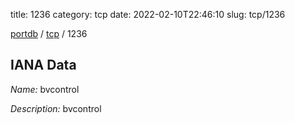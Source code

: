 title: 1236
category: tcp
date: 2022-02-10T22:46:10
slug: tcp/1236

[portdb](/) / [tcp](/category/tcp.html) / 1236


## IANA Data

_Name:_ bvcontrol

_Description:_ bvcontrol

